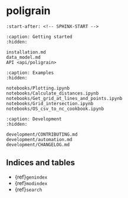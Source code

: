 # poligrain

```{include} ../README.md
:start-after: <!-- SPHINX-START -->
```

```{toctree}
:caption: Getting started
:hidden:

installation.md
data_model.md
API <api/poligrain>
```

```{toctree}
:caption: Examples
:hidden:

notebooks/Plotting.ipynb
notebooks/Calculate_distances.ipynb
notebooks/Get_grid_at_lines_and_points.ipynb
notebooks/Grid_intersection.ipynb
notebooks/OS_csv_to_nc_cookbook.ipynb
```

```{toctree}
:caption: Development
:hidden:

development/CONTRIBUTING.md
development/automation.md
development/CHANGELOG.md
```

## Indices and tables

- {ref}`genindex`
- {ref}`modindex`
- {ref}`search`
